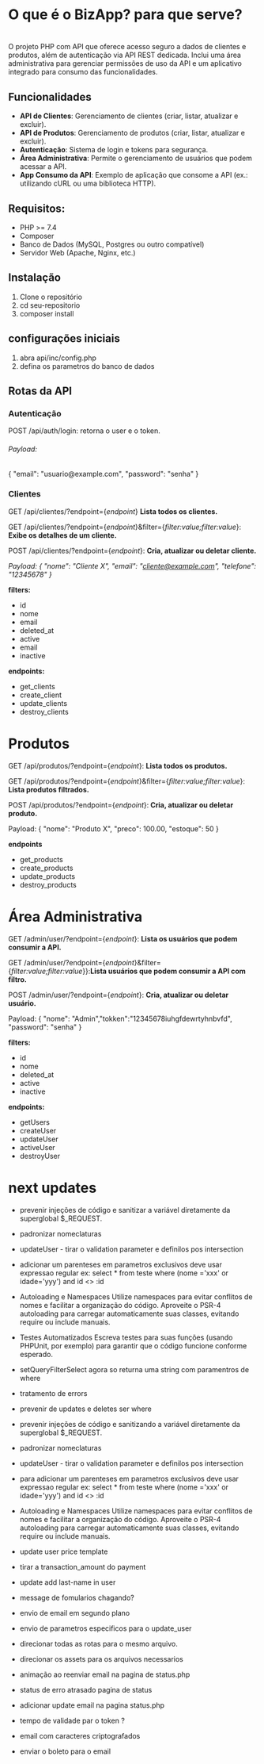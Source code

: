 # <h1>O que é o BizApp? para que serve?<h1>
O projeto PHP com API que oferece acesso seguro a dados de clientes e produtos, 
além de autenticação via API REST dedicada.
Inclui uma área administrativa para gerenciar permissões de uso da API 
e um aplicativo integrado para consumo das funcionalidades.

## Funcionalidades

- **API de Clientes**: Gerenciamento de clientes (criar, listar, atualizar e excluir).
- **API de Produtos**: Gerenciamento de produtos (criar, listar, atualizar e excluir).
- **Autenticação**: Sistema de login e tokens para segurança.
- **Área Administrativa**: Permite o gerenciamento de usuários que podem acessar a API.
- **App Consumo da API**: Exemplo de aplicação que consome a API (ex.: utilizando cURL ou uma biblioteca HTTP).

## Requisitos:

- PHP >= 7.4
- Composer
- Banco de Dados (MySQL, Postgres ou outro compatível)
- Servidor Web (Apache, Nginx, etc.)

## Instalação

1. Clone o repositório
2. cd seu-repositorio
3. composer install

## configurações iniciais
1. abra api/inc/config.php
2. defina os parametros do banco de dados

## Rotas da API

### Autenticação
POST /api/auth/login: retorna o user e o token.
<h6>Payload:</h6> { "email": "usuario@example.com", "password": "senha" }

### Clientes
GET /api/clientes/?endpoint={<i>endpoint</i>} <b>Lista todos os clientes.</b>

GET /api/clientes/?endpoint={<i>endpoint</i>}&filter={<i>filter:value;filter:value</i>}: <b>Exibe os detalhes de um cliente.</b>

POST /api/clientes/?endpoint={<i>endpoint</i>}: <b>Cria, atualizar ou deletar cliente.</b>

<i>Payload: { "nome": "Cliente X", "email": "cliente@example.com", "telefone": "12345678" }</i>
<p><b>filters:</b></p>
<ul>
  <li>id</li>
  <li>nome</li>
  <li>email</li>
  <li>deleted_at</li>
  <li>active</li>
  <li>email</li>
  <li>inactive</li>
</ul>
<p><b>endpoints:</b></p>
<ul>
  <li>get_clients</li>
  <li>create_client</li>
  <li>update_clients</li>
  <li>destroy_clients</li>
</ul>

# Produtos
GET /api/produtos/?endpoint={<i>endpoint</i>}: <b>Lista todos os produtos.</b>

GET /api/produtos/?endpoint={<i>endpoint</i>}&filter={<i>filter:value;filter:value</i>}: <b>Lista produtos filtrados.</b>

POST /api/produtos/?endpoint={<i>endpoint</i>}:<b> Cria, atualizar ou deletar produto.</b>

Payload: { "nome": "Produto X", "preco": 100.00, "estoque": 50 }
<p><b>endpoints</b></p>
<ul>
  <li>get_products</li>
  <li>create_products</li>
  <li>update_products</li>
  <li>destroy_products</li>
</ul>

# Área Administrativa
GET /admin/user/?endpoint={<i>endpoint</i>}: <b>Lista os usuários que podem consumir a API.</b>

GET /admin/user/?endpoint={<i>endpoint</i>}&filter={<i>filter:value;filter:value</i>}}:<b>Lista usuários que podem consumir a API com filtro.</b>

POST /admin/user/?endpoint={<i>endpoint</i>}: <b>Cria, atualizar ou deletar usuário.</b>

Payload: { "nome": "Admin","tokken":"12345678iuhgfdewrtyhnbvfd", "password": "senha" }
<p><b>filters:</b></p>
<ul>
  <li>id</li>
  <li>nome</li>
  <li>deleted_at</li>
  <li>active</li>
  <li>inactive</li>
</ul>
<p><b>endpoints:</b></p>
<ul>
  <li>getUsers</li>
  <li>createUser</li>
  <li>updateUser</li>
  <li>activeUser</li>
  <li>destroyUser</li>
</ul>

# next updates
- prevenir injeções de código e sanitizar a variável diretamente da superglobal $_REQUEST.
- padronizar nomeclaturas
- updateUser - tirar o validation parameter e definilos pos intersection
- adicionar um parenteses em parametros exclusivos deve usar expressao regular
ex: 
select * from teste where (nome ='xxx' or idade='yyy') and id <> :id

- Autoloading e Namespaces
Utilize namespaces para evitar conflitos de nomes e facilitar a organização do código.
Aproveite o PSR-4 autoloading para carregar automaticamente suas classes, evitando require ou include manuais.

- Testes Automatizados
Escreva testes para suas funções (usando PHPUnit, por exemplo) para garantir que o código funcione conforme esperado.

- setQueryFilterSelect agora so returna uma string com paramentros de where
- tratamento de errors
- prevenir de updates e deletes ser where
- prevenir injeções de código e sanitizando a variável diretamente da superglobal $_REQUEST.
- padronizar nomeclaturas
- updateUser - tirar o validation parameter e definilos pos intersection
- para adicionar um parenteses em parametros exclusivos deve usar expressao regular
ex: 
select * from teste where (nome ='xxx' or idade='yyy') and id <> :id

- Autoloading e Namespaces
Utilize namespaces para evitar conflitos de nomes e facilitar a organização do código.
Aproveite o PSR-4 autoloading para carregar automaticamente suas classes, evitando require ou include manuais.
- update user price template
- tirar a transaction_amount do payment
- update add last-name in user
- message de fomularios chagando?
- envio de email em segundo plano
- envio de parametros especificos para o update_user
- direcionar todas as rotas para o mesmo arquivo.
- direcionar os assets para os arquivos necessarios
- animação ao reenviar email na pagina de status.php
- status de erro atrasado pagina de status
- adicionar update email na pagina status.php
- tempo de validade par o token ?
- email com caracteres criptografados
- enviar o boleto para o email
